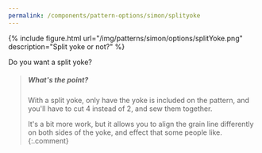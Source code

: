 ```yaml
---
permalink: /components/pattern-options/simon/splityoke
---
```

{% include figure.html url="/img/patterns/simon/options/splitYoke.png" description="Split yoke or not?" %}

Do you want a split yoke?

> <h5>What's the point?</h5>
>
> With a split yoke, only have the yoke is included on the pattern, and you'll have to cut 4 instead of 2, and sew them together.
>
> It's a bit more work, but it allows you to align the grain line differently on both sides of the yoke, and effect that some people like.
{:.comment}
